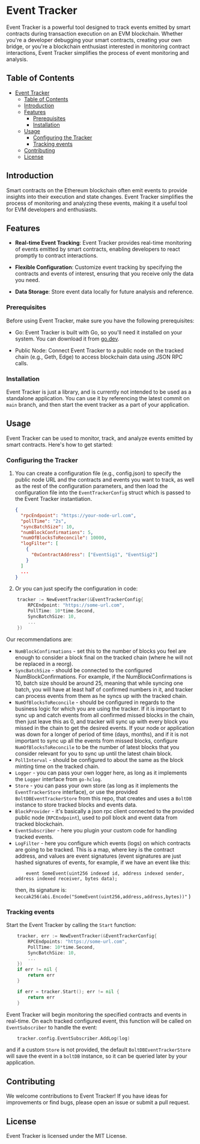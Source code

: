 # Event Tracker

Event Tracker is a powerful tool designed to track events emitted by smart contracts during transaction execution on an EVM blockchain. Whether you're a developer debugging your smart contracts, creating your own bridge, or you're a blockchain enthusiast interested in monitoring contract interactions, Event Tracker simplifies the process of event monitoring and analysis.

## Table of Contents

- [Event Tracker](#event-tracker)
  - [Table of Contents](#table-of-contents)
  - [Introduction](#introduction)
  - [Features](#features)
    - [Prerequisites](#prerequisites)
    - [Installation](#installation)
  - [Usage](#usage)
    - [Configuring the Tracker](#configuring-the-tracker)
    - [Tracking events](#tracking-events)
  - [Contributing](#contributing)
  - [License](#license)

## Introduction

Smart contracts on the Ethereum blockchain often emit events to provide insights into their execution and state changes. Event Tracker simplifies the process of monitoring and analyzing these events, making it a useful tool for EVM developers and enthusiasts.

## Features

- **Real-time Event Tracking**: Event Tracker provides real-time monitoring of events emitted by smart contracts, enabling developers to react promptly to contract interactions.

- **Flexible Configuration**: Customize event tracking by specifying the contracts and events of interest, ensuring that you receive only the data you need.

- **Data Storage**: Store event data locally for future analysis and reference.

### Prerequisites

Before using Event Tracker, make sure you have the following prerequisites:

- Go: Event Tracker is built with Go, so you'll need it installed on your system. You can download it from [go.dev](https://go.dev/doc/install).

- Public Node: Connect Event Tracker to a public node on the tracked chain (e.g., Geth, Edge) to access blockchain data using JSON RPC calls.

### Installation

Event Tracker is just a library, and is currently not intended to be used as a standalone application. You can use it by referencing the latest commit on `main` branch, and then start the event tracker as a part of your application.

## Usage

Event Tracker can be used to monitor, track, and analyze events emitted by smart contracts. Here's how to get started:

### Configuring the Tracker

1. You can create a configuration file (e.g., config.json) to specify the public node URL and the contracts and events you want to track, as well as the rest of the configuration parameters, and then load the configuration file into the `EventTrackerConfig` struct which is passed to the Event Tracker instantiation.

   ```json
   {
     "rpcEndpoint": "https://your-node-url.com",
     "pollTime": "2s",
     "syncBatchSize": 10,
     "numBlockConfirmations": 5,
     "numOfBlocksToReconcile": 10000,
     "logFilter": [
       {
         "0xContractAddress": ["EventSig1", "EventSig2"]
       }
     ]
     ...
   }
   ```

2. Or you can just specify the configuration in code:

```go
    tracker := NewEventTracker(&EventTrackerConfig{
        RPCEndpoint: "https://some-url.com",
        PollTime: 10*time.Second,
        SyncBatchSize: 10,
        ...
    })
```

Our recommendations are:
- `NumBlockConfirmations` - set this to the number of blocks you feel are enough to consider a block final on the tracked chain (where he will not be replaced in a reorg).
- `SyncBatchSize` - should be connected to the configured NumBlockConfirmations. For example, if the NumBlockConfirmations is 10, batch size should be around 25, meaning that while syncing one batch, you will have at least half of confirmed numbers in it, and tracker can process events from them as he syncs up with the tracked chain.
- `NumOfBlocksToReconcile` - should be configured in regards to the business logic for which you are using the tracker. If it is important to sync up and catch events from all confirmed missed blocks in the chain, then just leave this as 0, and tracker will sync up with every block you missed in the chain to get the desired events. If your node or application was down for a longer of period of time (days, months), and if it is not important to sync up all the events from missed blocks, configure `NumOfBlocksToReconcile` to be the number of latest blocks that you consider relevant for you to sync up until the latest chain block.
- `PollInterval` - should be configured to about the same as the block minting time on the tracked chain.
- `Logger` - you can pass your own logger here, as long as it implements the `Logger` interface from `go-hclog`.
- `Store` - you can pass your own store (as long as it implements the `EventTrackerStore` interface), or use the provided `BoltDBEventTrackerStore` from this repo, that creates and uses a `BoltDB` instance to store tracked blocks and events data.
- `BlockProvider` - it's basically a json rpc client connected to the provided public node (`RPCEndpoint`), used to poll block and event data from tracked blockchain.
- `EventSubscriber` - here you plugin your custom code for handling tracked events.
- `LogFilter` - here you configure which events (logs) on which contracts are going to be tracked. This is a map, where key is the contract address, and values are event signatures (event signatures are just hashed signatures of events, for example, if we have an event like this:
    ```solidity
        event SomeEvent(uint256 indexed id, address indexed sender, address indexed receiver, bytes data);
    ```
    then, its signature is: `keccak256(abi.Encode("SomeEvent(uint256,address,address,bytes))"`
)

### Tracking events

Start the Event Tracker by calling the `Start` function:

```go
    tracker, err := NewEventTracker(&EventTrackerConfig{
        RPCEndpoints: "https://some-url.com",
        PollTime: 10*time.Second,
        SyncBatchSize: 10,
        ...
    })
    if err != nil {
        return err
    }

    if err = tracker.Start(); err != nil {
        return err
    }
```

Event Tracker will begin monitoring the specified contracts and events in real-time.
On each tracked configured event, this function will be called on `EventSubscriber` to handle the event:
```go
    tracker.config.EventSubscriber.AddLog(log)
```
and if a custom `Store` is not provided, the default `BoltDBEventTrackerStore` will save the event in a `boltDB` instance, so it can be queried later by your application.

## Contributing
We welcome contributions to Event Tracker! If you have ideas for improvements or find bugs, please open an issue or submit a pull request.

## License
Event Tracker is licensed under the MIT License.